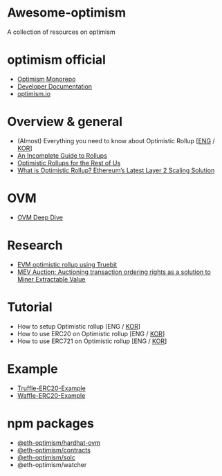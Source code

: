 # Awesome-optimism
A collection of resources on optimism

# optimism official

* [Optimism Monorepo](https://github.com/ethereum-optimism/optimism)
* [Developer Documentation](https://community.optimism.io/docs/)
* [optimism.io](https://optimism.io/) 

# Overview & general

* (Almost) Everything you need to know about Optimistic Rollup [[ENG](https://research.paradigm.xyz/rollups) / [KOR](https://medium.com/onther-tech/almost-everything-you-need-to-know-about-optimistic-rollup-aa4eea74c2ad)]
* [An Incomplete Guide to Rollups](https://vitalik.ca/general/2021/01/05/rollup.html)
* [Optimistic Rollups for the Rest of Us](https://coinmarketcap.com/alexandria/article/optimistic-rollups-for-the-rest-of-us)
* [What is Optimistic Rollup? Ethereum’s Latest Layer 2 Scaling Solution](https://ethgasstation.info/blog/what-is-optimistic-rollup-ethereums-latest-layer-2-scaling-solution/)

# OVM

* [OVM Deep Dive](https://medium.com/ethereum-optimism/ovm-deep-dive-a300d1085f52)

# Research

* [EVM optimistic rollup using Truebit](https://ethresear.ch/t/evm-optimistic-rollup-using-truebit/9318)
* [MEV Auction: Auctioning transaction ordering rights as a solution to Miner Extractable Value](https://ethresear.ch/t/mev-auction-auctioning-transaction-ordering-rights-as-a-solution-to-miner-extractable-value/6788)

# Tutorial

* How to setup Optimistic rollup [ENG / [KOR](https://medium.com/onther-tech/%EC%98%B5%ED%8B%B0%EB%AF%B8%EC%8A%A4%ED%8B%B1-%EB%A1%A4%EC%97%85-%EC%82%AC%EC%9A%A9%ED%95%98%EA%B8%B0-390cd737c02f)]
* How to use ERC20 on Optimistic rollup [ENG / [KOR](https://medium.com/onther-tech/%EC%98%B5%ED%8B%B0%EB%AF%B8%EC%8A%A4%ED%8B%B1-%EB%A1%A4%EC%97%85%EC%97%90%EC%84%9C-erc20-%EC%82%AC%EC%9A%A9%ED%95%98%EA%B8%B0-bc774f94d8b3)]
* How to use ERC721 on Optimistic rollup [ENG / [KOR](https://medium.com/onther-tech/%EC%98%B5%ED%8B%B0%EB%AF%B8%EC%8A%A4%ED%8B%B1-%EB%A1%A4%EC%97%85%EC%97%90%EC%84%9C-erc721-%EC%82%AC%EC%9A%A9%ED%95%98%EA%B8%B0-bb647362ec5d)]



# Example

* [Truffle-ERC20-Example](https://github.com/ethereum-optimism/Waffle-ERC20-Example)
* [Waffle-ERC20-Example](https://github.com/ethereum-optimism/Waffle-ERC20-Example)

# npm packages

* [@eth-optimism/hardhat-ovm](https://github.com/ethereum-optimism/optimism/tree/master/packages/hardhat-ovm) 
* [@eth-optimism/contracts](https://github.com/ethereum-optimism/optimism/tree/master/packages/contracts) 
* [@eth-optimism/solc](https://github.com/ethereum-optimism/solc-js)
* @eth-optimism/watcher
